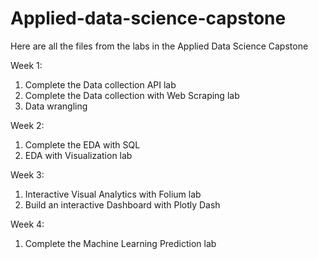 # Applied-data-science-capstone

Here are all the files from the labs in the Applied Data Science Capstone

Week 1:
1. Complete the Data collection API lab
2. Complete the Data collection with Web Scraping lab
3. Data wrangling

Week 2:
1. Complete the EDA with SQL
2. EDA with Visualization lab

Week 3:
1. Interactive Visual Analytics with Folium lab
2. Build an interactive Dashboard with Plotly Dash

Week 4: 
1. Complete the Machine Learning Prediction lab
